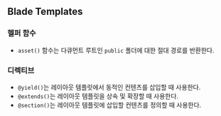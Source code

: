 ## Blade Templates

### 헬퍼 함수

-   `asset()` 함수는 다큐먼트 루트인 `public` 폴더에 대한 절대 경로를 반환한다.

### 디렉티브

-   `@yield()`는 레이아웃 템플릿에서 동적인 컨텐츠를 삽입할 때 사용한다.
-   `@extends()`는 레이아웃 템플릿을 상속 및 확장할 때 사용한다.
-   `@section()`는 레이아웃 템플릿에 삽입할 컨텐츠를 정의할 때 사용한다.
